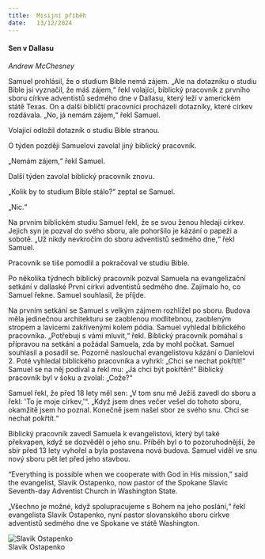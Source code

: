 ```yaml
---
title:  Misijní příběh
date:   13/12/2024
---
```


#### Sen v Dallasu

_Andrew McChesney_

Samuel prohlásil, že o studium Bible nemá zájem. „Ale na dotazníku o studiu Bible jsi vyznačil, že máš zájem,“ řekl volající, biblický pracovník z prvního sboru církve adventistů sedmého dne v Dallasu, který leží v americkém státě Texas. On a další bibličtí pracovníci procházeli dotazníky, které církev rozdávala. „No, já nemám zájem,“ řekl Samuel.

Volající odložil dotazník o studiu Bible stranou.

O týden později Samuelovi zavolal jiný biblický pracovník.

„Nemám zájem,“ řekl Samuel.

Další týden zavolal biblický pracovník znovu.

„Kolik by to studium Bible stálo?“ zeptal se Samuel.

„Nic.“

Na prvním biblickém studiu Samuel řekl, že se svou ženou hledají církev. Jejich syn je pozval do svého sboru, ale pohoršilo je kázání o papeži a sobotě. „Už nikdy nevkročím do sboru adventistů sedmého dne,“ řekl Samuel.

Pracovník se tiše pomodlil a pokračoval ve studiu Bible.

Po několika týdnech biblický pracovník pozval Samuela na evangelizační setkání v dallaské První církvi adventistů sedmého dne. Zajímalo ho, co Samuel řekne. Samuel souhlasil, že příjde.

Na prvním setkání se Samuel s velkým zájmem rozhlížel po sboru. Budova měla jedinečnou architekturu se zaoblenou modlitebnou, zaobleným stropem a lavicemi zakřivenými kolem pódia. Samuel vyhledal biblického pracovníka. „Potřebuji s vámi mluvit,“ řekl. Biblický pracovník pomáhal s přípravou na setkání a požádal Samuela, zda by mohl počkat. Samuel souhlasil a posadil se. Pozorně naslouchal evangelistovu kázání o Danielovi 2. Poté vyhledal biblického pracovníka a vyhrkl: „Chci se nechat pokřtít!“ Samuel se na něj podíval a řekl mu: „Já chci být pokřtěn!“ Biblický pracovník byl v šoku a zvolal: „Cože?“

Samuel řekl, že před 18 lety měl sen: „V tom snu mě Ježíš zavedl do sboru a řekl: 'To je moje církev,'“. „Když jsem dnes večer vešel do tohoto sboru, okamžitě jsem ho poznal. Konečně jsem našel sbor ze svého snu. Chci se nechat pokřtít.“

Biblický pracovník zavedl Samuela k evangelistovi, který byl také překvapen, když se dozvěděl o jeho snu. Příběh byl o to pozoruhodnější, že sbir před 13 lety vyhořel a byla postavena nová budova. Samuel viděl ve snu nový sboru pět let před jeho stavbou.

“Everything is possible when we cooperate with God in His mission,” said the evangelist, Slavik Ostapenko, now pastor of the Spokane Slavic Seventh-day Adventist Church in Washington State.

„Všechno je možné, když spolupracujeme s Bohem na jeho poslání,“ řekl evangelista Slavik Ostapenko, nyní pastor slovanského sboru církve adventistů sedmého dne ve Spokane ve státě Washington.

![Slavik Ostapenko](https://sabbath-school-resources-assets.adventech.io/cs/ss/2024-04/11/picture11.jpg)  
Slavik Ostapenko